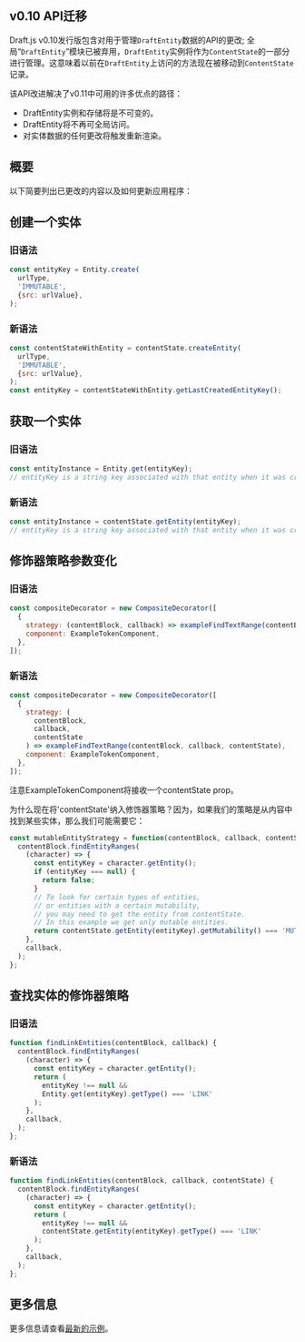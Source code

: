 ## v0.10 API迁移

Draft.js v0.10发行版包含对用于管理`DraftEntity`数据的API的更改; 全局“`DraftEntity`”模块已被弃用，`DraftEntity`实例将作为`ContentState`的一部分进行管理。这意味着以前在`DraftEntity`上访问的方法现在被移动到`ContentState`记录。

该API改进解决了v0.11中可用的许多优点的路径：

* DraftEntity实例和存储将是不可变的。
* DraftEntity将不再可全局访问。
* 对实体数据的任何更改将触发重新渲染。

## 概要

以下简要列出已更改的内容以及如何更新应用程序：

## 创建一个实体

### 旧语法

```js
const entityKey = Entity.create(
  urlType,
  'IMMUTABLE',
  {src: urlValue},
);
```

### 新语法

```js
const contentStateWithEntity = contentState.createEntity(
  urlType,
  'IMMUTABLE',
  {src: urlValue},
);
const entityKey = contentStateWithEntity.getLastCreatedEntityKey();
```

## 获取一个实体

### 旧语法

```js
const entityInstance = Entity.get(entityKey);
// entityKey is a string key associated with that entity when it was created
```

### 新语法

```js
const entityInstance = contentState.getEntity(entityKey);
// entityKey is a string key associated with that entity when it was created
```

## 修饰器策略参数变化

### 旧语法

```js
const compositeDecorator = new CompositeDecorator([
  {
    strategy: (contentBlock, callback) => exampleFindTextRange(contentBlock, callback),
    component: ExampleTokenComponent,
  },
]);
```

### 新语法

```js
const compositeDecorator = new CompositeDecorator([
  {
    strategy: (
      contentBlock,
      callback,
      contentState
    ) => exampleFindTextRange(contentBlock, callback, contentState),
    component: ExampleTokenComponent,
  },
]);
```

注意ExampleTokenComponent将接收一个contentState prop。

为什么现在将'contentState'纳入修饰器策略？因为，如果我们的策略是从内容中找到某些实体，那么我们可能需要它：

```js
const mutableEntityStrategy = function(contentBlock, callback, contentState) {
  contentBlock.findEntityRanges(
    (character) => {
      const entityKey = character.getEntity();
      if (entityKey === null) {
        return false;
      }
      // To look for certain types of entities,
      // or entities with a certain mutability,
      // you may need to get the entity from contentState.
      // In this example we get only mutable entities.
      return contentState.getEntity(entityKey).getMutability() === 'MUTABLE';
    },
    callback,
  );
};
```

## 查找实体的修饰器策略

### 旧语法

```js
function findLinkEntities(contentBlock, callback) {
  contentBlock.findEntityRanges(
    (character) => {
      const entityKey = character.getEntity();
      return (
        entityKey !== null &&
        Entity.get(entityKey).getType() === 'LINK'
      );
    },
    callback,
  );
};
```

### 新语法

```js
function findLinkEntities(contentBlock, callback, contentState) {
  contentBlock.findEntityRanges(
    (character) => {
      const entityKey = character.getEntity();
      return (
        entityKey !== null &&
        contentState.getEntity(entityKey).getType() === 'LINK'
      );
    },
    callback,
  );
};
```

## 更多信息

更多信息请查看[最新的示例](https://github.com/facebook/draft-js/tree/master/examples/draft-0-10-0)。

